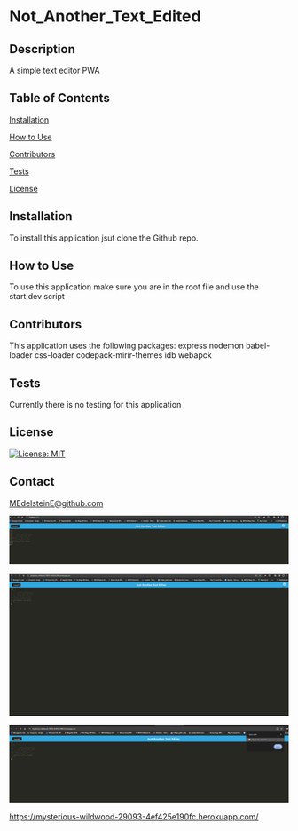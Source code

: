 # Not_Another_Text_Edited

## Description
A simple text editor PWA

## Table of Contents

[Installation](#installation)

[How to Use](#how_to_use)

[Contributors](#contributors)

[Tests](#tests)

[License](#license)

## Installation

To install this application jsut clone the Github repo.

## How to Use

To use this application make sure you are in the root file and use the start:dev script

## Contributors

This application uses the following packages:
express
nodemon
babel-loader
css-loader
codepack-mirir-themes
idb
webapck

## Tests

Currently there is no testing for this application

## License 

[![License: MIT](https://img.shields.io/badge/License-MIT-yellow.svg)](https://opensource.org/licenses/MIT)

## Contact

MEdelsteinE@github.com

![Alt text](image.png)

![Alt text](image-2.png)

![Alt text](image-4.png)

https://mysterious-wildwood-29093-4ef425e190fc.herokuapp.com/


